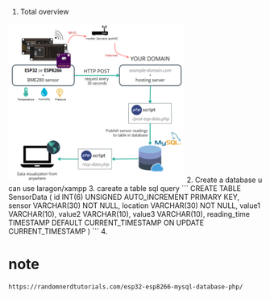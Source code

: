 1. Total overview
 <img src="ESP32-MySQL-Project-Overview.webp" width="350" title="ESP32-MySQL-Project-Overview">
2. Create a database u can use laragon/xampp  
3. careate a table sql query 
```
CREATE TABLE SensorData (
    id INT(6) UNSIGNED AUTO_INCREMENT PRIMARY KEY,
    sensor VARCHAR(30) NOT NULL,
    location VARCHAR(30) NOT NULL,
    value1 VARCHAR(10),
    value2 VARCHAR(10),
    value3 VARCHAR(10),
    reading_time TIMESTAMP DEFAULT CURRENT_TIMESTAMP ON UPDATE CURRENT_TIMESTAMP
) 
```
4. 


# note
``` https://randomnerdtutorials.com/esp32-esp8266-mysql-database-php/ ```